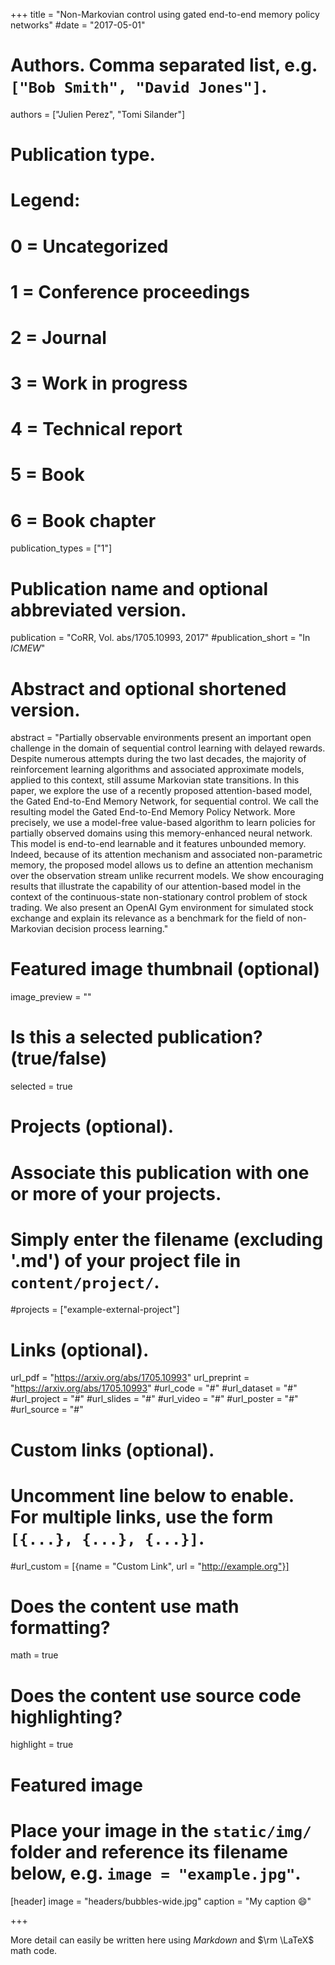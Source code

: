 +++
title = "Non-Markovian control using gated end-to-end memory policy networks"
#date  = "2017-05-01"

# Authors. Comma separated list, e.g. `["Bob Smith", "David Jones"]`.
authors = ["Julien Perez", "Tomi Silander"]

# Publication type.
# Legend:
# 0 = Uncategorized
# 1 = Conference proceedings
# 2 = Journal
# 3 = Work in progress
# 4 = Technical report
# 5 = Book
# 6 = Book chapter
publication_types = ["1"]

# Publication name and optional abbreviated version.
publication = "CoRR, Vol. abs/1705.10993, 2017"
#publication_short = "In *ICMEW*"

# Abstract and optional shortened version.
abstract = "Partially observable environments present an important open challenge in the domain of sequential control learning with delayed rewards. Despite numerous attempts during the two last decades, the majority of reinforcement learning algorithms and associated approximate models, applied to this context, still assume Markovian state transitions. In this paper, we explore the use of a recently proposed attention-based model, the Gated End-to-End Memory Network, for sequential control. We call the resulting model the Gated End-to-End Memory Policy Network. More precisely, we use a model-free value-based algorithm to learn policies for partially observed domains using this memory-enhanced neural network. This model is end-to-end learnable and it features unbounded memory. Indeed, because of its attention mechanism and associated non-parametric memory, the proposed model allows us to define an attention mechanism over the observation stream unlike recurrent models. We show encouraging results that illustrate the capability of our attention-based model in the context of the continuous-state non-stationary control problem of stock trading. We also present an OpenAI Gym environment for simulated stock exchange and explain its relevance as a benchmark for the field of non-Markovian decision process learning."


# Featured image thumbnail (optional)
image_preview = ""

# Is this a selected publication? (true/false)
selected = true

# Projects (optional).
#   Associate this publication with one or more of your projects.
#   Simply enter the filename (excluding '.md') of your project file in `content/project/`.
#projects = ["example-external-project"]

# Links (optional).
url_pdf = "https://arxiv.org/abs/1705.10993"
url_preprint = "https://arxiv.org/abs/1705.10993"
#url_code = "#"
#url_dataset = "#"
#url_project = "#"
#url_slides = "#"
#url_video = "#"
#url_poster = "#"
#url_source = "#"

# Custom links (optional).
#   Uncomment line below to enable. For multiple links, use the form `[{...}, {...}, {...}]`.
#url_custom = [{name = "Custom Link", url = "http://example.org"}]

# Does the content use math formatting?
math = true

# Does the content use source code highlighting?
highlight = true

# Featured image
# Place your image in the `static/img/` folder and reference its filename below, e.g. `image = "example.jpg"`.
[header]
image = "headers/bubbles-wide.jpg"
caption = "My caption :smile:"

+++

More detail can easily be written here using *Markdown* and $\rm \LaTeX$ math code.